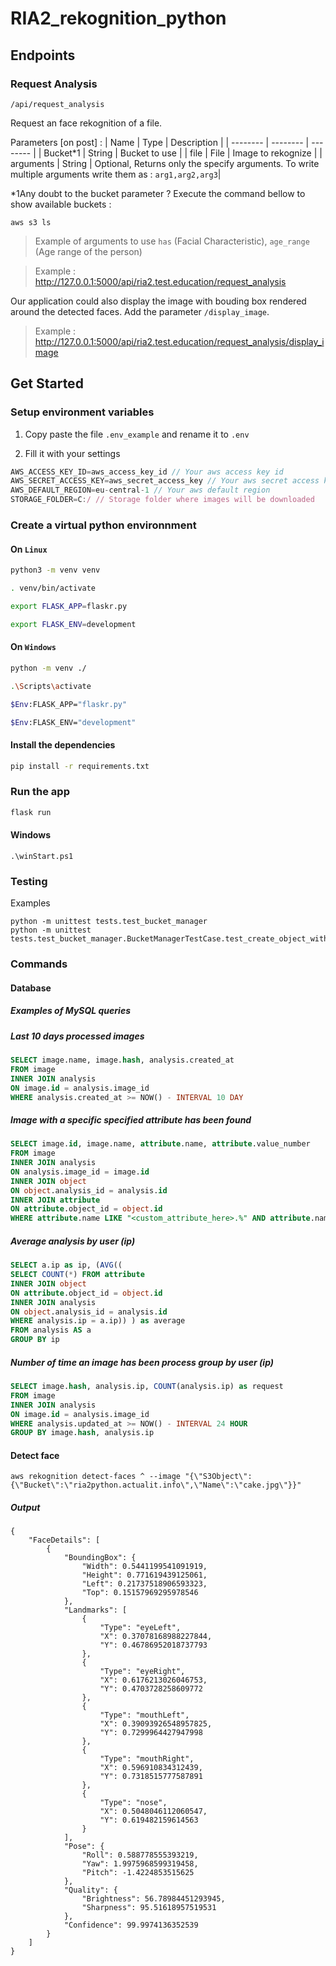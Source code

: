 # RIA2_rekognition_python

## Endpoints

### Request Analysis
```
/api/request_analysis
```

Request an face rekognition of a file. 

Parameters [on post] :
| Name | Type | Description |
| -------- | -------- | -------- |
| Bucket*1     | String     | Bucket to use     |
| file     | File     | Image to rekognize     |
| arguments     | String     | Optional, Returns only the specify arguments. To write multiple arguments write them as : `arg1,arg2,arg3`|

*1Any doubt to the bucket parameter ? Execute the command bellow to show available buckets :
```
aws s3 ls
```

>Example of arguments to use
> `has` (Facial Characteristic), `age_range` (Age range of the person)

>Example :
>http://127.0.0.1:5000/api/ria2.test.education/request_analysis

Our application could also display the image with bouding box rendered around the detected faces. Add the parameter `/display_image`.  

>Example :
>http://127.0.0.1:5000/api/ria2.test.education/request_analysis/display_image

## Get Started

### Setup environment variables

1. Copy paste the file `.env_example` and rename it to `.env`

2. Fill it with your settings

```js
AWS_ACCESS_KEY_ID=aws_access_key_id // Your aws access key id
AWS_SECRET_ACCESS_KEY=aws_secret_access_key // Your aws secret access key
AWS_DEFAULT_REGION=eu-central-1 // Your aws default region
STORAGE_FOLDER=C:/ // Storage folder where images will be downloaded
```

### Create a virtual python environnment

#### On `Linux`

```sh
python3 -m venv venv

. venv/bin/activate

export FLASK_APP=flaskr.py

export FLASK_ENV=development
```

#### On `Windows`

```sh
python -m venv ./

.\Scripts\activate

$Env:FLASK_APP="flaskr.py"

$Env:FLASK_ENV="development"
```

#### Install the dependencies

```sh
pip install -r requirements.txt
```

### Run the app

```sh
flask run
```

#### Windows

```
.\winStart.ps1
```

### Testing

Examples

```
python -m unittest tests.test_bucket_manager
python -m unittest tests.test_bucket_manager.BucketManagerTestCase.test_create_object_with_object_not_existing_success
```

### Commands

#### Database

##### Examples of MySQL queries

##### Last 10 days processed images
```sql
SELECT image.name, image.hash, analysis.created_at 
FROM image 
INNER JOIN analysis 
ON image.id = analysis.image_id 
WHERE analysis.created_at >= NOW() - INTERVAL 10 DAY
```

##### Image with a specific specified attribute has been found
```sql
SELECT image.id, image.name, attribute.name, attribute.value_number
FROM image 
INNER JOIN analysis 
ON analysis.image_id = image.id
INNER JOIN object
ON object.analysis_id = analysis.id
INNER JOIN attribute
ON attribute.object_id = object.id
WHERE attribute.name LIKE "<custom_attribute_here>.%" AND attribute.name LIKE "%.Confidence"
```

##### Average analysis by user (ip)
```sql
SELECT a.ip as ip, (AVG((
SELECT COUNT(*) FROM attribute 
INNER JOIN object 
ON attribute.object_id = object.id 
INNER JOIN analysis 
ON object.analysis_id = analysis.id 
WHERE analysis.ip = a.ip)) ) as average
FROM analysis AS a
GROUP BY ip
```

##### Number of time an image has been process group by user (ip)
```sql
SELECT image.hash, analysis.ip, COUNT(analysis.ip) as request
FROM image 
INNER JOIN analysis 
ON image.id = analysis.image_id 
WHERE analysis.updated_at >= NOW() - INTERVAL 24 HOUR
GROUP BY image.hash, analysis.ip
```

#### Detect face

```
aws rekognition detect-faces ^ --image "{\"S3Object\":{\"Bucket\":\"ria2python.actualit.info\",\"Name\":\"cake.jpg\"}}"
```

##### Output

```
{                                                                                     
    "FaceDetails": [                                                                  
        {                                                                             
            "BoundingBox": {                                                          
                "Width": 0.5441199541091919,                                          
                "Height": 0.771619439125061,                                          
                "Left": 0.21737518906593323,                                          
                "Top": 0.15157969295978546                                            
            },                                                                        
            "Landmarks": [                                                            
                {                                                                     
                    "Type": "eyeLeft",                                                
                    "X": 0.37078168988227844,                                         
                    "Y": 0.46786952018737793                                          
                },                                                                    
                {                                                                     
                    "Type": "eyeRight",                                               
                    "X": 0.6176213026046753,                                          
                    "Y": 0.4703728258609772                                           
                },                                                                    
                {                                                                     
                    "Type": "mouthLeft",                                              
                    "X": 0.39093926548957825,                                         
                    "Y": 0.7299964427947998                                           
                },                                                                    
                {                                                                     
                    "Type": "mouthRight",                                             
                    "X": 0.596910834312439,                                           
                    "Y": 0.7318515777587891                                           
                },                                                                    
                {                                                                     
                    "Type": "nose",                                                   
                    "X": 0.5048046112060547,                                          
                    "Y": 0.619482159614563                                            
                }                                                                     
            ],                                                                        
            "Pose": {                                                                 
                "Roll": 0.588778555393219,                                            
                "Yaw": 1.9975968599319458,                                            
                "Pitch": -1.4224853515625                                             
            },                                                                        
            "Quality": {                                                              
                "Brightness": 56.78984451293945,                                      
                "Sharpness": 95.51618957519531                                        
            },                                                                        
            "Confidence": 99.9974136352539                                            
        }                                                                             
    ]                                                                                 
}                                                                                     
```
